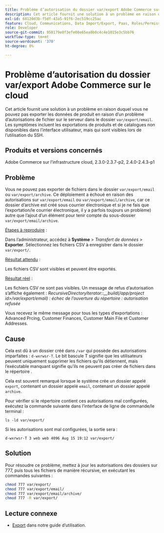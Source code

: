 ```yaml
---
title: Problème d’autorisation du dossier var/export Adobe Commerce sur le cloud
description: Cet article fournit une solution à un problème en raison duquel vous ne pouvez pas exporter les données de produit en raison d’un problème d’autorisation de fichier sur le serveur dans le dossier "var/export/email". Les symptômes incluent les exportations de produits et de catalogues non disponibles dans l’interface utilisateur, mais qui sont visibles lors de l’utilisation du SSH.
exl-id: 68120d3b-f5df-43a5-91f6-2ec519cc25ac
feature: Cloud, Communications, Data Import/Export, Paas, Roles/Permissions
role: Developer
source-git-commit: 958179e0f3efe08e65ea8b0c4c4e1015e3c5bb76
workflow-type: tm+mt
source-wordcount: '370'
ht-degree: 0%

---
```


# Problème d’autorisation du dossier var/export Adobe Commerce sur le cloud

Cet article fournit une solution à un problème en raison duquel vous ne pouvez pas exporter les données de produit en raison d’un problème d’autorisations de fichier sur le serveur dans le dossier `var/export/email`. Les symptômes incluent les exportations de produits et de catalogues non disponibles dans l’interface utilisateur, mais qui sont visibles lors de l’utilisation du SSH.

## Produits et versions concernés

Adobe Commerce sur l’infrastructure cloud, 2.3.0-2.3.7-p2, 2.4.0-2.4.3-p1

## Problème

Vous ne pouvez pas exporter de fichiers dans le dossier `var/export/email` ou `var/export/archive`.
Ce déploiement a échoué en raison des autorisations sur `var/export/email` ou `var/export/email/archive`, car ce dossier d’archive est créé sous courrier électronique et si je ne fais que l’exportation/le courrier électronique, il y a parfois toujours un problème) autre que l’ajout d’un élément pour tenir compte du sous-dossier `var/export/email/archive`.

<u>Étapes à reproduire</u> :

Dans l’administrateur, accédez à **Système** > *Transfert de données* > **Exporter**.
Sélectionnez les fichiers CSV à enregistrer dans le dossier `var/export/`.

<u>Résultat attendu</u> :

Les fichiers CSV sont visibles et peuvent être exportés.

<u>Résultat réel</u> :

Les fichiers CSV ne sont pas visibles. Un message de refus d’autorisation s’affiche également : *RecursiveDirectoryIterator::__build(/app/project id>/var/export/email) : échec de l’ouverture du répertoire : autorisation refusée*

Vous recevez le même message pour tous les types d’exportations : Advanced Prcing, Customer Finances, Customer Main File et Customer Addresses.

## Cause

Cela est dû à un dossier créé dans `/var` qui possède des autorisations imparfaites : `d-wxrwsr-T`. Le bit bascule T signifie que les utilisateurs peuvent uniquement supprimer les fichiers qu’ils détiennent, mais l’exécutable manquant signifie qu’ils ne peuvent pas créer de fichiers dans le répertoire .

Cela est souvent remarqué lorsque le système crée un dossier appelé `export`, contenant un dossier appelé `email`, contenant un dossier appelé `archive`.

Pour vérifier si le répertoire contient ces autorisations mal configurées, exécutez la commande suivante dans l’interface de ligne de commande/le terminal :

`ls -ld var/export/`

Si les autorisations sont mal configurées, la sortie sera :

`d-wxrwsr-T 3 web web 4096 Aug 15 19:12 var/export/`


## Solution

Pour résoudre ce problème, mettez à jour les autorisations des dossiers sur 777, puis tous les fichiers de manière récursive, en exécutant les commandes suivantes :

```bash
chmod 777 var/export/
chmod 777 var/export/email/
chmod 777 var/export/email/archive/
chmod 777 -R var/export/
```

## Lecture connexe

* [Export](https://docs.magento.com/user-guide/system/data-export.html) dans notre guide d’utilisation.
